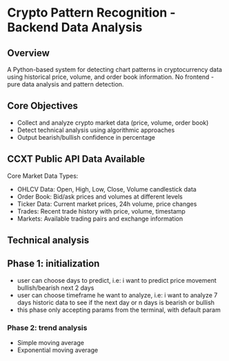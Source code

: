 # Crypto Pattern Recognition - Backend Data Analysis

## Overview
A Python-based system for detecting chart patterns in cryptocurrency data using historical price, volume, and order book information. No frontend - pure data analysis and pattern detection.

## Core Objectives
- Collect and analyze crypto market data (price, volume, order book)
- Detect technical analysis using algorithmic approaches
- Output bearish/bullish confidence in percentage

## CCXT Public API Data Available
Core Market Data Types:
- OHLCV Data: Open, High, Low, Close, Volume candlestick data
- Order Book: Bid/ask prices and volumes at different levels
- Ticker Data: Current market prices, 24h volume, price changes
- Trades: Recent trade history with price, volume, timestamp
- Markets: Available trading pairs and exchange information

## Technical analysis

## Phase 1: initialization
- user can choose days to predict, i.e: i want to predict price movement bullish/bearish next 2 days
- user can choose timeframe he want to analyze, i.e: i want to analyze 7 days historic data to see if the next day or n days is bearish or bullish
- this phase only accepting params from the terminal, with default param

### Phase 2: trend analysis
- Simple moving average
- Exponential moving average